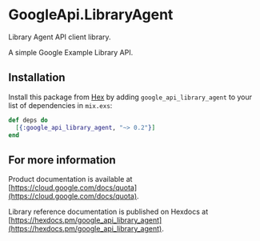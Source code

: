 # GoogleApi.LibraryAgent

Library Agent API client library.

A simple Google Example Library API.

## Installation

Install this package from [Hex](https://hex.pm) by adding
`google_api_library_agent` to your list of dependencies in `mix.exs`:

```elixir
def deps do
  [{:google_api_library_agent, "~> 0.2"}]
end
```

## For more information

Product documentation is available at [https://cloud.google.com/docs/quota](https://cloud.google.com/docs/quota).

Library reference documentation is published on Hexdocs at
[https://hexdocs.pm/google_api_library_agent](https://hexdocs.pm/google_api_library_agent).
